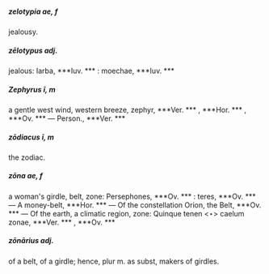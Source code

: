 ##### zelotypia ae, f
jealousy.
##### zēlotypus adj.
jealous: Iarba, ***Iuv. *** : moechae, ***Iuv. ***
##### Zephyrus ī, m
a gentle west wind, western breeze, zephyr, ***Ver. *** , ***Hor. *** , ***Ov. *** — Person., ***Ver. ***
##### zōdiacus ī, m
the zodiac.
##### zōna ae, f
a woman's girdle, belt, zone: Persephones, ***Ov. *** : teres, ***Ov. *** — A money-belt, ***Hor. *** — Of the constellation Orion, the Belt, ***Ov. *** — Of the earth, a climatic region, zone: Quinque tenen <⋆> caelum zonae, ***Ver. *** , ***Ov. ***
##### zōnārius adj.
of a belt, of a girdle; hence, plur m. as subst, makers of girdles.
